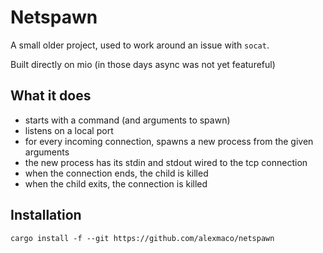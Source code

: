 # Netspawn

A small older project, used to work around an issue with `socat`.

Built directly on mio (in those days async was not yet featureful)

## What it does

- starts with a command (and arguments to spawn)
- listens on a local port
- for every incoming connection, spawns a new process from the given arguments
- the new process has its stdin and stdout wired to the tcp connection
- when the connection ends, the child is killed
- when the child exits, the connection is killed

## Installation

`cargo install -f --git https://github.com/alexmaco/netspawn`
